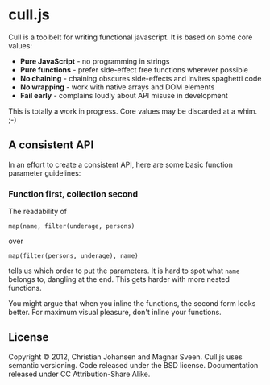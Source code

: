 # cull.js

Cull is a toolbelt for writing functional javascript. It is based on some core values:

 * **Pure JavaScript** - no programming in strings
 * **Pure functions** - prefer side-effect free functions wherever possible
 * **No chaining** - chaining obscures side-effects and invites spaghetti code
 * **No wrapping** - work with native arrays and DOM elements
 * **Fail early** - complains loudly about API misuse in development

This is totally a work in progress. Core values may be discarded at a whim. ;-)

## A consistent API

In an effort to create a consistent API, here are some basic function parameter guidelines:

### Function first, collection second

The readability of

    map(name, filter(underage, persons)

over

    map(filter(persons, underage), name)

tells us which order to put the parameters. It is hard to spot what `name`
belongs to, dangling at the end. This gets harder with more nested functions.

You might argue that when you inline the functions, the second form looks
better. For maximum visual pleasure, don't inline your functions.

## License

Copyright © 2012, Christian Johansen and Magnar Sveen. Cull.js uses semantic
versioning. Code released under the BSD license. Documentation released under CC
Attribution-Share Alike.
